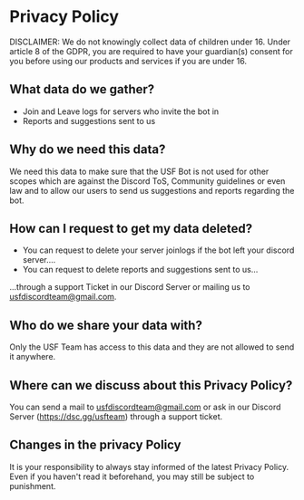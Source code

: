 # Privacy Policy
DISCLAIMER: We do not knowingly collect data of children under 16. Under article 8 of the GDPR, you are required to have your guardian(s) consent for you before using our products and services if you are under 16.

## What data do we gather?
- Join and Leave logs for servers who invite the bot in
- Reports and suggestions sent to us

## Why do we need this data?
We need this data to make sure that the USF Bot is not used for other scopes which are against the Discord ToS, Community guidelines or even law and to allow our users to send us suggestions and reports regarding the bot.

## How can I request to get my data deleted?
- You can request to delete your server joinlogs if the bot left your discord server....
- You can request to delete reports and suggestions sent to us...

...through a support Ticket in our Discord Server or mailing us to usfdiscordteam@gmail.com.

## Who do we share your data with?
Only the USF Team has access to this data and they are not allowed to send it anywhere.

## Where can we discuss about this Privacy Policy?
You can send a mail to usfdiscordteam@gmail.com or ask in our Discord Server (https://dsc.gg/usfteam) through a support ticket.

## Changes in the privacy Policy
It is your responsibility to always stay informed of the latest Privacy Policy. Even if you haven't read it beforehand, you may still be subject to punishment.
